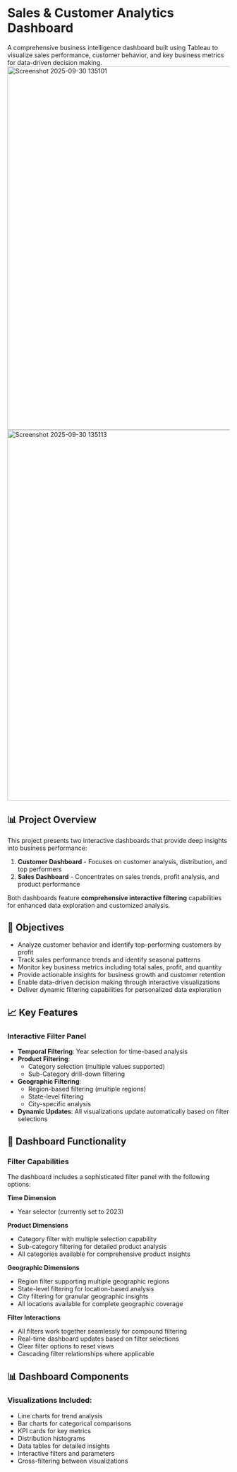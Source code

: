 # Sales & Customer Analytics Dashboard

A comprehensive business intelligence dashboard built using Tableau to visualize sales performance, customer behavior, and key business metrics for data-driven decision making.
<img width="1204" height="824" alt="Screenshot 2025-09-30 135101" src="https://github.com/user-attachments/assets/1c8d5d9a-5217-412d-bcc1-dd9da676a6ae" />
<img width="1200" height="840" alt="Screenshot 2025-09-30 135113" src="https://github.com/user-attachments/assets/233a7517-3c0c-43c1-bcca-40afa80022cc" />


## 📊 Project Overview

This project presents two interactive dashboards that provide deep insights into business performance:

1. **Customer Dashboard** - Focuses on customer analysis, distribution, and top performers
2. **Sales Dashboard** - Concentrates on sales trends, profit analysis, and product performance

Both dashboards feature **comprehensive interactive filtering** capabilities for enhanced data exploration and customized analysis.

## 🎯 Objectives

- Analyze customer behavior and identify top-performing customers by profit
- Track sales performance trends and identify seasonal patterns  
- Monitor key business metrics including total sales, profit, and quantity
- Provide actionable insights for business growth and customer retention
- Enable data-driven decision making through interactive visualizations
- Deliver dynamic filtering capabilities for personalized data exploration

## 📈 Key Features

### Interactive Filter Panel
- **Temporal Filtering**: Year selection for time-based analysis
- **Product Filtering**: 
  - Category selection (multiple values supported)
  - Sub-Category drill-down filtering
- **Geographic Filtering**:
  - Region-based filtering (multiple regions)
  - State-level filtering
  - City-specific analysis
- **Dynamic Updates**: All visualizations update automatically based on filter selections

## 🔧 Dashboard Functionality

### Filter Capabilities
The dashboard includes a sophisticated filter panel with the following options:

**Time Dimension**
- Year selector (currently set to 2023)

**Product Dimensions**
- Category filter with multiple selection capability
- Sub-category filtering for detailed product analysis
- All categories available for comprehensive product insights

**Geographic Dimensions** 
- Region filter supporting multiple geographic regions
- State-level filtering for location-based analysis
- City filtering for granular geographic insights
- All locations available for complete geographic coverage

**Filter Interactions**
- All filters work together seamlessly for compound filtering
- Real-time dashboard updates based on filter selections
- Clear filter options to reset views
- Cascading filter relationships where applicable

## 📊 Dashboard Components

### Visualizations Included:
- Line charts for trend analysis
- Bar charts for categorical comparisons  
- KPI cards for key metrics
- Distribution histograms
- Data tables for detailed insights
- Interactive filters and parameters
- Cross-filtering between visualizations


